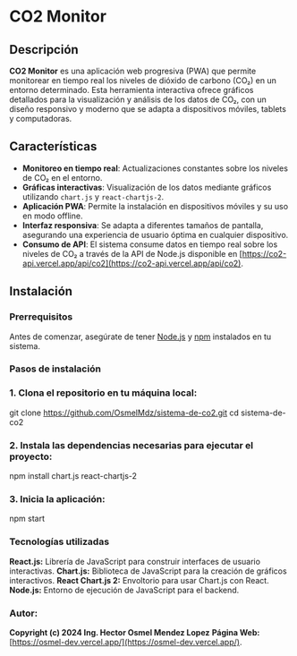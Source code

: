 # CO2 Monitor

## Descripción

**CO2 Monitor** es una aplicación web progresiva (PWA) que permite monitorear en tiempo real los niveles de dióxido de carbono (CO₂) en un entorno determinado. Esta herramienta interactiva ofrece gráficos detallados para la visualización y análisis de los datos de CO₂, con un diseño responsivo y moderno que se adapta a dispositivos móviles, tablets y computadoras.

## Características

- **Monitoreo en tiempo real**: Actualizaciones constantes sobre los niveles de CO₂ en el entorno.
- **Gráficas interactivas**: Visualización de los datos mediante gráficos utilizando `chart.js` y `react-chartjs-2`.
- **Aplicación PWA**: Permite la instalación en dispositivos móviles y su uso en modo offline.
- **Interfaz responsiva**: Se adapta a diferentes tamaños de pantalla, asegurando una experiencia de usuario óptima en cualquier dispositivo.
- **Consumo de API**: El sistema consume datos en tiempo real sobre los niveles de CO₂ a través de la API de Node.js disponible en [https://co2-api.vercel.app/api/co2](https://co2-api.vercel.app/api/co2).

## Instalación

### Prerrequisitos

Antes de comenzar, asegúrate de tener [Node.js](https://nodejs.org/) y [npm](https://www.npmjs.com/) instalados en tu sistema.

### Pasos de instalación

### 1. Clona el repositorio en tu máquina local:

   git clone https://github.com/OsmelMdz/sistema-de-co2.git
   cd sistema-de-co2

### 2. Instala las dependencias necesarias para ejecutar el proyecto:

   npm install chart.js react-chartjs-2

### 3. Inicia la aplicación:

   npm start

### Tecnologías utilizadas

**React.js:** Librería de JavaScript para construir interfaces de usuario interactivas.
**Chart.js:** Biblioteca de JavaScript para la creación de gráficos interactivos.
**React Chart.js 2:** Envoltorio para usar Chart.js con React.
**Node.js:** Entorno de ejecución de JavaScript para el backend.

### Autor:
**Copyright (c) 2024 Ing. Hector Osmel Mendez Lopez**
**Página Web:** [https://osmel-dev.vercel.app/](https://osmel-dev.vercel.app/).